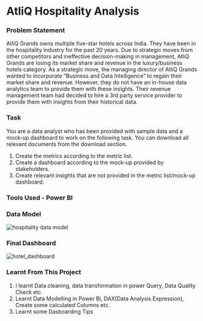 # AtliQ Hospitality Analysis

### Problem Statement

AtliQ Grands owns multiple five-star hotels across India. They have been in the hospitality industry for the past 20 years. Due to strategic moves from other competitors and ineffective decision-making in management, AtliQ Grands are losing its market share and revenue in the luxury/business hotels category. As a strategic move, the managing director of AtliQ Grands wanted to incorporate “Business and Data Intelligence” to regain their market share and revenue. However, they do not have an in-house data analytics team to provide them with these insights.
Their revenue management team had decided to hire a 3rd party service provider to provide them with insights from their historical data.

### Task

You are a data analyst who has been provided with sample data and a mock-up dashboard to work on the following task. You can download all relevant documents from the download section.
1. Create the metrics according to the metric list.
2. Create a dashboard according to the mock-up provided by stakeholders.
3. Create relevant insights that are not provided in the metric list/mock-up dashboard.

### Tools Used - Power BI

### Data Model

![hospitality data model](https://github.com/user-attachments/assets/3f48dfc4-4980-4dd6-8fe4-e304ad40af65)

### Final Dashboard

![hotel_dashboard](https://github.com/user-attachments/assets/090b895f-f9c7-4e6c-9ee6-11424d9deee1)

### Learnt From This Project

1. I learnt Data cleaning, data transformation in power Query, Data Quality Check etc
2. Learnt Data Modelling in Power Bi, DAX(Data Analysis Expression), Create some calculated Columns etc.
3. Learnt some Dasboarding Tips
